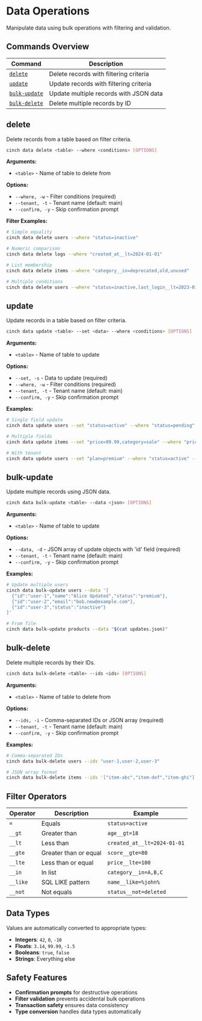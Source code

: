 # Data Operations

Manipulate data using bulk operations with filtering and validation.

## Commands Overview

| Command | Description |
|---------|-------------|
| [`delete`](#delete) | Delete records with filtering criteria |
| [`update`](#update) | Update records with filtering criteria | 
| [`bulk-update`](#bulk-update) | Update multiple records with JSON data |
| [`bulk-delete`](#bulk-delete) | Delete multiple records by ID |

## delete

Delete records from a table based on filter criteria.

```bash
cinch data delete <table> --where <conditions> [OPTIONS]
```

**Arguments:**
- `<table>` - Name of table to delete from

**Options:**
- `--where, -w` - Filter conditions (required)
- `--tenant, -t` - Tenant name (default: main)
- `--confirm, -y` - Skip confirmation prompt

**Filter Examples:**
```bash
# Simple equality
cinch data delete users --where "status=inactive"

# Numeric comparison
cinch data delete logs --where "created_at__lt=2024-01-01"

# List membership
cinch data delete items --where "category__in=deprecated,old,unused"

# Multiple conditions
cinch data delete users --where "status=inactive,last_login__lt=2023-01-01"
```

## update

Update records in a table based on filter criteria.

```bash
cinch data update <table> --set <data> --where <conditions> [OPTIONS]
```

**Arguments:**
- `<table>` - Name of table to update

**Options:**
- `--set, -s` - Data to update (required)
- `--where, -w` - Filter conditions (required)
- `--tenant, -t` - Tenant name (default: main)
- `--confirm, -y` - Skip confirmation prompt

**Examples:**
```bash
# Single field update
cinch data update users --set "status=active" --where "status=pending"

# Multiple fields
cinch data update items --set "price=99.99,category=sale" --where "price__gt=100"

# With tenant
cinch data update users --set "plan=premium" --where "status=active" --tenant customer_a
```

## bulk-update

Update multiple records using JSON data.

```bash
cinch data bulk-update <table> --data <json> [OPTIONS]
```

**Arguments:**
- `<table>` - Name of table to update

**Options:**
- `--data, -d` - JSON array of update objects with 'id' field (required)
- `--tenant, -t` - Tenant name (default: main)
- `--confirm, -y` - Skip confirmation prompt

**Examples:**
```bash
# Update multiple users
cinch data bulk-update users --data '[
  {"id":"user-1","name":"Alice Updated","status":"premium"},
  {"id":"user-2","email":"bob.new@example.com"},
  {"id":"user-3","status":"inactive"}
]'

# From file
cinch data bulk-update products --data "$(cat updates.json)"
```

## bulk-delete

Delete multiple records by their IDs.

```bash
cinch data bulk-delete <table> --ids <ids> [OPTIONS]
```

**Arguments:**
- `<table>` - Name of table to delete from

**Options:**
- `--ids, -i` - Comma-separated IDs or JSON array (required)
- `--tenant, -t` - Tenant name (default: main)
- `--confirm, -y` - Skip confirmation prompt

**Examples:**
```bash
# Comma-separated IDs
cinch data bulk-delete users --ids "user-1,user-2,user-3"

# JSON array format
cinch data bulk-delete items --ids '["item-abc","item-def","item-ghi"]'
```

## Filter Operators

| Operator | Description | Example |
|----------|-------------|---------|
| `=` | Equals | `status=active` |
| `__gt` | Greater than | `age__gt=18` |
| `__lt` | Less than | `created_at__lt=2024-01-01` |
| `__gte` | Greater than or equal | `score__gte=80` |
| `__lte` | Less than or equal | `price__lte=100` |
| `__in` | In list | `category__in=A,B,C` |
| `__like` | SQL LIKE pattern | `name__like=%john%` |
| `__not` | Not equals | `status__not=deleted` |

## Data Types

Values are automatically converted to appropriate types:

- **Integers**: `42`, `0`, `-10`
- **Floats**: `3.14`, `99.99`, `-1.5`
- **Booleans**: `true`, `false`
- **Strings**: Everything else

## Safety Features

- **Confirmation prompts** for destructive operations
- **Filter validation** prevents accidental bulk operations
- **Transaction safety** ensures data consistency
- **Type conversion** handles data types automatically